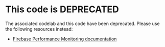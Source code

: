 # This code is DEPRECATED

The associated codelab and this code have been deprecated. Please use the following resources instead:
* [Firebase Performance Monitoring documentation](https://firebase.google.com/docs/perf-mon)


